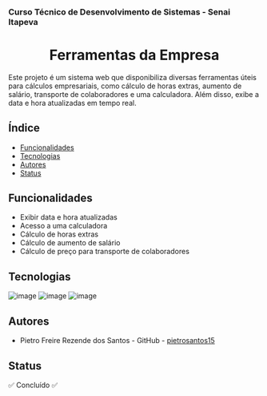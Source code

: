 ### Curso Técnico de Desenvolvimento de Sistemas - Senai Itapeva
<h1 align="center"> Ferramentas da Empresa </h1> Este projeto é um sistema web que disponibiliza diversas ferramentas úteis para cálculos empresariais, como cálculo de horas extras, aumento de salário, transporte de colaboradores e uma calculadora. Além disso, exibe a data e hora atualizadas em tempo real.

## Índice
- [Funcionalidades](#funcionalidades)
- [Tecnologias](#tecnologias)
- [Autores](#autores)
- [Status](#status)

## Funcionalidades
 - Exibir data e hora atualizadas
 - Acesso a uma calculadora 
 - Cálculo de horas extras
 - Cálculo de aumento de salário
 - Cálculo de preço para transporte de colaboradores


## Tecnologias


![image](https://img.shields.io/badge/HTML5-E34F26?style=for-the-badge&logo=html5&logoColor=white)
![image](https://img.shields.io/badge/CSS3-1572B6?style=for-the-badge&logo=css3&logoColor=white)
![image](https://img.shields.io/badge/JavaScript-323330?style=for-the-badge&logo=javascript&logoColor=F7DF1E)

## Autores
- Pietro Freire Rezende dos Santos - GitHub - [pietrosantos15](https://github.com/pietrosantos15)



## Status
✅ Concluído ✅